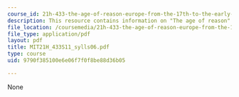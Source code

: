 ```yaml
---
course_id: 21h-433-the-age-of-reason-europe-from-the-17th-to-the-early-19th-centuries-spring-2011
description: This resource contains information on "The age of reason".
file_location: /coursemedia/21h-433-the-age-of-reason-europe-from-the-17th-to-the-early-19th-centuries-spring-2011/9790f385100e6e06f7f0f8be88d36b05_MIT21H_433S11_sylls06.pdf
file_type: application/pdf
layout: pdf
title: MIT21H_433S11_sylls06.pdf
type: course
uid: 9790f385100e6e06f7f0f8be88d36b05

---
```

None